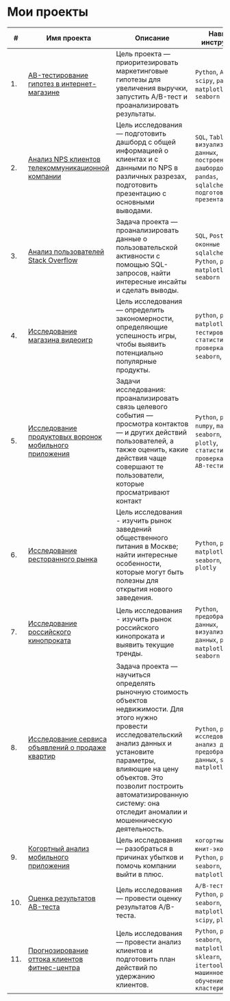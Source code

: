 # Мои проекты

| #    | Имя проекта                | Описание                                                     | Навыки и инструменты                                                         |
| ---- | ------------------------------------------------------------ | ------------------------------------------------------------ | ------------------------------------------------------------ |
| 1.   | [AB-тестирование гипотез в интернет-магазине](https://github.com/aaallexandr/My-Projects/tree/main/AB-%D1%82%D0%B5%D1%81%D1%82%D0%B8%D1%80%D0%BE%D0%B2%D0%B0%D0%BD%D0%B8%D0%B5%20%D0%B3%D0%B8%D0%BF%D0%BE%D1%82%D0%B5%D0%B7%20%D0%B2%20%D0%B8%D0%BD%D1%82%D0%B5%D1%80%D0%BD%D0%B5%D1%82-%D0%BC%D0%B0%D0%B3%D0%B0%D0%B7%D0%B8%D0%BD%D0%B5)| Цель проекта — приоритезировать маркетинговые гипотезы для увеличения выручки, запустить A/B-тест и проанализировать результаты. | `Python`, `A/B-тесты`, `scipy`, `pandas`, `matplotlib`, `seaborn`|
| 2.   | [Анализ NPS клиентов телекоммуникационной компании](https://github.com/aaallexandr/My-Projects/tree/main/%D0%90%D0%BD%D0%B0%D0%BB%D0%B8%D0%B7%20NPS%20%D0%BA%D0%BB%D0%B8%D0%B5%D0%BD%D1%82%D0%BE%D0%B2%20%D1%82%D0%B5%D0%BB%D0%B5%D0%BA%D0%BE%D0%BC%D0%BC%D1%83%D0%BD%D0%B8%D0%BA%D0%B0%D1%86%D0%B8%D0%BE%D0%BD%D0%BD%D0%BE%D0%B9%20%D0%BA%D0%BE%D0%BC%D0%BF%D0%B0%D0%BD%D0%B8%D0%B8)| Цель исследования — подготовить дашборд с общей информацией о клиентах и с данными по NPS в различных разрезах, подготовить презентацию с основными выводами. | `SQL`, `Tableau`, `визуализация данных`, `построение дашбордов`, `Python`, `pandas`, `sqlalchemy`, `подготовка презентаций`|
| 3.   | [Анализ пользователей Stack Overflow](https://github.com/aaallexandr/My-Projects/tree/main/%D0%90%D0%BD%D0%B0%D0%BB%D0%B8%D0%B7%20%D0%BF%D0%BE%D0%BB%D1%8C%D0%B7%D0%BE%D0%B2%D0%B0%D1%82%D0%B5%D0%BB%D0%B5%D0%B9%20Stack%20Overflow)| Задача проекта — проанализировать данные о пользовательской активности с помощью SQL-запросов, найти интересные инсайты и сделать выводы. | `SQL`, `PostgreSQL`, `оконные функции`, `sqlalchemy`, `Python`, `pandas`, `matplotlib`, `seaborn`|
| 4.   | [Исследование магазина видеоигр](https://github.com/aaallexandr/My-Projects/tree/main/%D0%98%D1%81%D1%81%D0%BB%D0%B5%D0%B4%D0%BE%D0%B2%D0%B0%D0%BD%D0%B8%D0%B5%20%D0%BC%D0%B0%D0%B3%D0%B0%D0%B7%D0%B8%D0%BD%D0%B0%20%D0%B2%D0%B8%D0%B4%D0%B5%D0%BE%D0%B8%D0%B3%D1%80)| Цель исследования — определить закономерности, определяющие успешность игры, чтобы выявить потенциально популярные продукты. | `python`, `pandas`, `matplotlib`, `AB-тестирование`, `статистическая проверка гипотез`, `seaborn`, `scipy`|
| 5.   | [Исследование продуктовых воронок мобильного приложения](https://github.com/aaallexandr/My-Projects/tree/main/%D0%98%D1%81%D1%81%D0%BB%D0%B5%D0%B4%D0%BE%D0%B2%D0%B0%D0%BD%D0%B8%D0%B5%20%D0%BF%D1%80%D0%BE%D0%B4%D1%83%D0%BA%D1%82%D0%BE%D0%B2%D1%8B%D1%85%20%D0%B2%D0%BE%D1%80%D0%BE%D0%BD%D0%BE%D0%BA%20%D0%BC%D0%BE%D0%B1%D0%B8%D0%BB%D1%8C%D0%BD%D0%BE%D0%B3%D0%BE%20%D0%BF%D1%80%D0%B8%D0%BB%D0%BE%D0%B6%D0%B5%D0%BD%D0%B8%D1%8F)| Задачи исследования: проанализировать связь целевого события — просмотра контактов — и других действий пользователей, а также оценить, какие действия чаще совершают те пользователи, которые просматривают контакт | `Python`, `pandas`, `numpy`, `matplotlib`, `seaborn`, `scipy`, `plotly`, `статистическая проверка гипотез`, `AB-тестирование`|
| 6.   | [Исследование ресторанного рынка](https://github.com/aaallexandr/My-Projects/tree/main/%D0%98%D1%81%D1%81%D0%BB%D0%B5%D0%B4%D0%BE%D0%B2%D0%B0%D0%BD%D0%B8%D0%B5%20%D1%80%D0%B5%D1%81%D1%82%D0%BE%D1%80%D0%B0%D0%BD%D0%BD%D0%BE%D0%B3%D0%BE%20%D1%80%D1%8B%D0%BD%D0%BA%D0%B0)| Цель исследования - изучить рынок заведений общественного питания в Москве; найти интересные особенности, которые могут быть полезны для открытия нового заведения. | `Python`, `pandas`, `matplotlib`, `seaborn`, `folium`, `plotly`|
| 7.   | [Исследование российского кинопроката](https://github.com/aaallexandr/My-Projects/tree/main/%D0%98%D1%81%D1%81%D0%BB%D0%B5%D0%B4%D0%BE%D0%B2%D0%B0%D0%BD%D0%B8%D0%B5%20%D1%80%D0%BE%D1%81%D1%81%D0%B8%D0%B9%D1%81%D0%BA%D0%BE%D0%B3%D0%BE%20%D0%BA%D0%B8%D0%BD%D0%BE%D0%BF%D1%80%D0%BE%D0%BA%D0%B0%D1%82%D0%B0)| Цель исследования - изучить рынок российского кинопроката и выявить текущие тренды. | `Python`, `предобработка данных`, `визуализация данных`, `pandas`, `matplotlib`, `seaborn`|
| 8.   | [Исследование сервиса объявлений о продаже квартир](https://github.com/aaallexandr/My-Projects/tree/main/%D0%98%D1%81%D1%81%D0%BB%D0%B5%D0%B4%D0%BE%D0%B2%D0%B0%D0%BD%D0%B8%D0%B5%20%D1%81%D0%B5%D1%80%D0%B2%D0%B8%D1%81%D0%B0%20%D0%BE%D0%B1%D1%8A%D1%8F%D0%B2%D0%BB%D0%B5%D0%BD%D0%B8%D0%B9%20%D0%BE%20%D0%BF%D1%80%D0%BE%D0%B4%D0%B0%D0%B6%D0%B5%20%D0%BA%D0%B2%D0%B0%D1%80%D1%82%D0%B8%D1%80)| Задача проекта — научиться определять рыночную стоимость объектов недвижимости. Для этого нужно провести исследовательский анализ данных и установите параметры, влияющие на цену объектов. Это позволит построить автоматизированную систему: она отследит аномалии и мошенническую деятельность. | `Python`, `pandas`, `исследовательский анализ данных`, `предобработка данных`, `seaborn`, `matplotlib`|
| 9.   | [Когортный анализ мобильного приложения](https://github.com/aaallexandr/My-Projects/tree/main/%D0%9A%D0%BE%D0%B3%D0%BE%D1%80%D1%82%D0%BD%D1%8B%D0%B9%20%D0%B0%D0%BD%D0%B0%D0%BB%D0%B8%D0%B7%20%D0%BC%D0%BE%D0%B1%D0%B8%D0%BB%D1%8C%D0%BD%D0%BE%D0%B3%D0%BE%20%D0%BF%D1%80%D0%B8%D0%BB%D0%BE%D0%B6%D0%B5%D0%BD%D0%B8%D1%8F)| Цель исследования — разобраться в причинах убытков и помочь компании выйти в плюс. | `когортный анализ`, `юнит-экономика`, `Python`, `pandas`, `seaborn`, `matplotlib`, `numpy`|
| 10.   | [Оценка результатов AB-теста](https://github.com/aaallexandr/My-Projects/tree/main/%D0%9E%D1%86%D0%B5%D0%BD%D0%BA%D0%B0%20%D1%80%D0%B5%D0%B7%D1%83%D0%BB%D1%8C%D1%82%D0%B0%D1%82%D0%BE%D0%B2%20AB-%D1%82%D0%B5%D1%81%D1%82%D0%B0)| Цель исследования — провести оценку результатов A/B-теста. | `A/B-тестирование`, `Python`, `pandas`, `seaborn`, `matplotlib`, `numpy`, `scipy`, `plotly`|
| 11.   | [Прогнозирование оттока клиентов фитнес-центра](https://github.com/aaallexandr/My-Projects/tree/main/%D0%9F%D1%80%D0%BE%D0%B3%D0%BD%D0%BE%D0%B7%D0%B8%D1%80%D0%BE%D0%B2%D0%B0%D0%BD%D0%B8%D0%B5%20%D0%BE%D1%82%D1%82%D0%BE%D0%BA%D0%B0%20%D0%BA%D0%BB%D0%B8%D0%B5%D0%BD%D1%82%D0%BE%D0%B2%20%D1%84%D0%B8%D1%82%D0%BD%D0%B5%D1%81-%D1%86%D0%B5%D0%BD%D1%82%D1%80%D0%B0)| Цель исследования — провести анализ клиентов и подготовить план действий по удержанию клиентов. | `Python`, `pandas`, `seaborn`, `matplotlib`, `numpy`, `sklearn`, `itertools`, `машинное обучение`, `кластеризация`|








